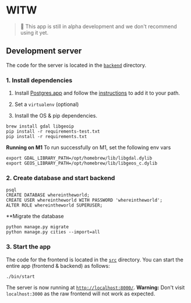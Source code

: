 # WITW

> 🚧 This app is still in alpha development and we don't recommend using it yet.

## Development server

The code for the server is located in the [`backend`](./backend) directory.

### 1. Install dependencies

1. Install [Postgres.app](https://postgresapp.com/) and follow the [instructions](https://postgresapp.com/documentation/install.html) to add it to your path.

2. Set a `virtualenv` (optional)

3. Install the OS & pip dependencies.
```
brew install gdal libgeoip
pip install -r requirements-test.txt
pip install -r requirements.txt
```

**Running on M1**
To run successfully on M1, set the following env vars
```
export GDAL_LIBRARY_PATH=/opt/homebrew/lib/libgdal.dylib
export GEOS_LIBRARY_PATH=/opt/homebrew/lib/libgeos_c.dylib
```

### 2. Create database and start backend

```
psql
CREATE DATABASE whereintheworld;
CREATE USER whereintheworld WITH PASSWORD 'whereintheworld';
ALTER ROLE whereintheworld SUPERUSER;
```

**Migrate the database

```
python manage.py migrate
python manage.py cities --import=all
```



### 3. Start the app

The code for the frontend is located in the [`src`](./src) directory. You can start the entire app (frontend & backend) as follows:

```
./bin/start
```
The server is now running at [`http://localhost:8000/`](http://localhost:8000/). **Warning:** Don't visit `localhost:3000` as the raw frontend will not work as expected.